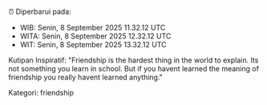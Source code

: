⏰ Diperbarui pada:
- WIB: Senin, 8 September 2025 11.32.12 UTC
- WITA: Senin, 8 September 2025 12.32.12 UTC
- WIT: Senin, 8 September 2025 13.32.12 UTC

Kutipan Inspiratif:
"Friendship is the hardest thing in the world to explain. Its not something you learn in school. But if you havent learned the meaning of friendship you really havent learned anything."


Kategori: friendship

